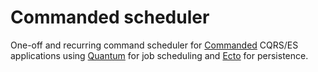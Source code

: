 # Commanded scheduler

One-off and recurring command scheduler for [Commanded](https://github.com/commanded/commanded) CQRS/ES applications using [Quantum](https://github.com/c-rack/quantum-elixir) for job scheduling and [Ecto](https://github.com/elixir-ecto/ecto) for persistence.
